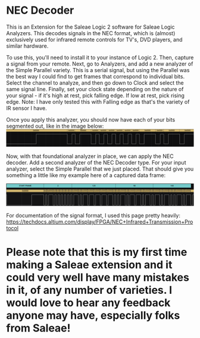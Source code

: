 
  # NEC Decoder
  
This is an Extension for the Saleae Logic 2 software for Saleae Logic Analyzers. This decodes signals in the NEC format, which is (almost) exclusively used for infrared remote controls for TV's, DVD players, and similar hardware.

To use this, you'll need to install it to your instance of Logic 2. Then, capture a signal from your remote. Next, go to Analyzers, and add a new analyzer of the Simple Parallel variety. This is a serial signal, but using the Parallel was the best way I could find to get frames that correspond to individual bits. Select the channel to analyze, and then go down to Clock and select the same signal line. Finally, set your clock state depending on the nature of your signal - if it's high at rest, pick falling edge. If low at rest, pick rising edge. Note: I have only tested this with Falling edge as that's the variety of IR sensor I have.

Once you apply this analyzer, you should now have each of your bits segmented out, like in the image below:
![screen capture of signal with Simple Parallel](./assets/initial_simple_parallel.png)

Now, with that foundational analyzer in place, we can apply the NEC decoder. Add a second analyzer of the NEC Decoder type. For your input analyzer, select the Simple Parallel that we just placed. That should give you something a little like my example here of a captured data frame:

![screen capture of signal with Simple Parallel](./assets/nec_analyzed.png)

For documentation of the signal format, I used this page pretty heavily: https://techdocs.altium.com/display/FPGA/NEC+Infrared+Transmission+Protocol

# Please note that this is my first time making a Saleae extension and it could very well have many mistakes in it, of any number of varieties. I would love to hear any feedback anyone may have, especially folks from Saleae!
